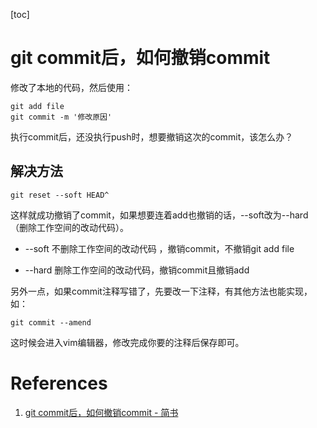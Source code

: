 [toc]

# git commit后，如何撤销commit

修改了本地的代码，然后使用：

```
git add file
git commit -m '修改原因'
```
执行commit后，还没执行push时，想要撤销这次的commit，该怎么办？

## 解决方法

```
git reset --soft HEAD^
```

这样就成功撤销了commit，如果想要连着add也撤销的话，--soft改为--hard（删除工作空间的改动代码）。

- --soft
不删除工作空间的改动代码 ，撤销commit，不撤销git add file

- --hard
删除工作空间的改动代码，撤销commit且撤销add

另外一点，如果commit注释写错了，先要改一下注释，有其他方法也能实现，如：

```
git commit --amend
```

这时候会进入vim编辑器，修改完成你要的注释后保存即可。

# References
1. [git commit后，如何撤销commit - 简书](https://www.jianshu.com/p/a9f327da3562) 
